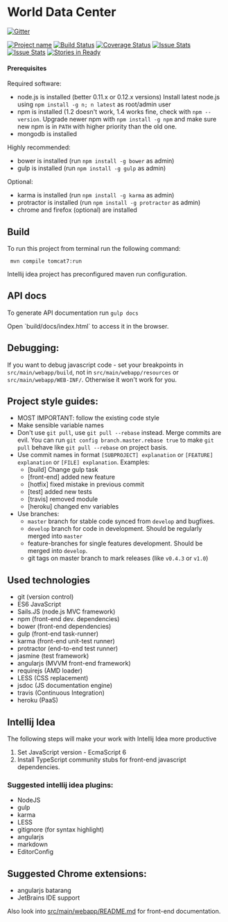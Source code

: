 # World Data Center

[![Gitter](https://badges.gitter.im/Join%20Chat.svg)](https://gitter.im/sochka/wdc?utm_source=badge&utm_medium=badge&utm_campaign=pr-badge&utm_content=badge)

[![Project name](http://img.shields.io/badge/wdc-widgets-blue.svg)](https://github.com/sochka/wdc)
[![Build Status](https://travis-ci.org/sochka/wdc.svg?branch=master)](https://travis-ci.org/sochka/wdc)
[![Coverage Status](https://img.shields.io/coveralls/sochka/wdc.svg)](https://coveralls.io/r/sochka/wdc)
[![Issue Stats](http://issuestats.com/github/sochka/wdc/badge/issue)](http://issuestats.com/github/sochka/wdc)
[![Issue Stats](http://issuestats.com/github/sochka/wdc/badge/pr)](http://issuestats.com/github/sochka/wdc)
[![Stories in Ready](https://badge.waffle.io/sochka/wdc.png?label=ready&title=Ready)](https://waffle.io/sochka/wdc)

#### Prerequisites

Required software:

- node.js is installed (better 0.11.x or 0.12.x versions)
Install latest node.js using `npm install -g n; n latest` as root/admin user
- npm is installed (1.2 doesn't work, 1.4 works fine, check with `npm --version`.
Upgrade newer npm with `npm install -g npm` and make sure new npm is in `PATH` with higher priority than the old one.
- mongodb is installed

Highly recommended:
- bower is installed (run `npm install -g bower` as admin)
- gulp is installed (run `npm install -g gulp` as admin)

Optional:
- karma is installed (run `npm install -g karma` as admin)
- protractor is installed (run `npm install -g protractor` as admin)
- chrome and firefox (optional) are installed

## Build
To run this project from terminal run the following command:

     mvn compile tomcat7:run

Intellij idea project has preconfigured maven run configuration.

## API docs
To generate API documentation run `gulp docs`

<!-- FIXME --> Open `build/docs/index.html` to access it in the browser.

## Debugging:

  If you want to debug javascript code - set your breakpoints in `src/main/webapp/build`,
  not in `src/main/webapp/resources` or `src/main/webapp/WEB-INF/`.
  Otherwise it won't work for you.

## Project style guides:

  - MOST IMPORTANT: follow the existing code style
  - Make sensible variable names
  - Don't use `git pull`, use `git pull --rebase` instead. Merge commits are evil. You can run `git config branch.master.rebase true` to make `git pull` behave like `git pull --rebase` on project basis.
  - Use commit names in format `[SUBPROJECT] explanation` or `[FEATURE] explanation` or `[FILE] explanation`. Examples:
      - [build] Change gulp task
      - [front-end] added new feature
      - [hotfix] fixed mistake in previous commit
      - [test] added new tests
      - [travis] removed module
      - [heroku] changed env variables
  - Use branches:
     - `master` branch for stable code synced from `develop` and bugfixes.
     - `develop` branch for code in development. Should be regularly merged into `master`
     - feature-branches for single features development. Should be merged into `develop`.
     - git tags on master branch to mark releases (like `v0.4.3` or `v1.0`)

## Used technologies

  - git (version control)
  - ES6 JavaScript
  - Sails.JS (node.js MVC framework)
  - npm (front-end dev. dependencies)
  - bower (front-end dependencies)
  - gulp (front-end task-runner)
  - karma (front-end unit-test runner)
  - protractor (end-to-end test runner)
  - jasmine (test framework)
  - angularjs (MVVM front-end framework)
  - requirejs (AMD loader)
  - LESS (CSS replacement)
  - jsdoc (JS documentation engine)
  - travis (Continuous Integration)
  - heroku (PaaS)

## Intellij Idea

The following steps will make your work with Intellij Idea more productive

1. Set JavaScript version - EcmaScript 6
2. Install TypeScript community stubs for front-end javascript dependencies.

### Suggested intellij idea plugins:

  - NodeJS
  - gulp
  - karma
  - LESS
  - gitignore (for syntax highlight)
  - angularjs
  - markdown
  - EditorConfig

## Suggested Chrome extensions:

  - angularjs batarang
  - JetBrains IDE support

Also look into [src/main/webapp/README.md](src/main/webapp/README.md) for front-end documentation.
